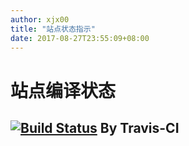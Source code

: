 ```yaml
---
author: xjx00
title: "站点状态指示"
date: 2017-08-27T23:55:09+08:00
---
```

# 站点编译状态
## [![Build Status](https://travis-ci.org/xjx00/blog.svg?branch=source)](https://travis-ci.org/xjx00/blog) By Travis-CI
